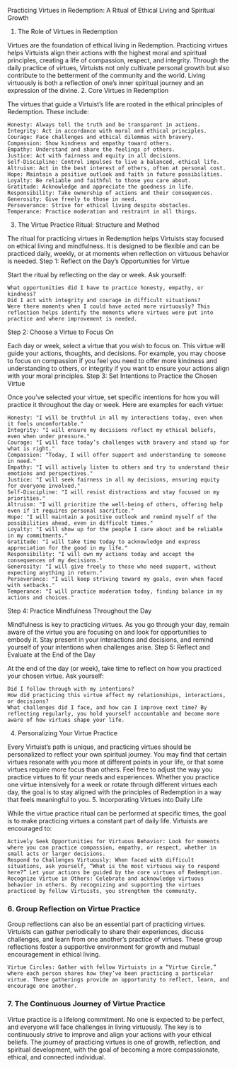 Practicing Virtues in Redemption: A Ritual of Ethical Living and Spiritual Growth
1. The Role of Virtues in Redemption

Virtues are the foundation of ethical living in Redemption. Practicing virtues helps Virtuists align their actions with the highest moral and spiritual principles, creating a life of compassion, respect, and integrity. Through the daily practice of virtues, Virtuists not only cultivate personal growth but also contribute to the betterment of the community and the world. Living virtuously is both a reflection of one’s inner spiritual journey and an expression of the divine.
2. Core Virtues in Redemption

The virtues that guide a Virtuist’s life are rooted in the ethical principles of Redemption. These include:

    Honesty: Always tell the truth and be transparent in actions.
    Integrity: Act in accordance with moral and ethical principles.
    Courage: Face challenges and ethical dilemmas with bravery.
    Compassion: Show kindness and empathy toward others.
    Empathy: Understand and share the feelings of others.
    Justice: Act with fairness and equity in all decisions.
    Self-Discipline: Control impulses to live a balanced, ethical life.
    Altruism: Act in the best interest of others, often at personal cost.
    Hope: Maintain a positive outlook and faith in future possibilities.
    Loyalty: Be reliable and faithful to those you care about.
    Gratitude: Acknowledge and appreciate the goodness in life.
    Responsibility: Take ownership of actions and their consequences.
    Generosity: Give freely to those in need.
    Perseverance: Strive for ethical living despite obstacles.
    Temperance: Practice moderation and restraint in all things.

3. The Virtue Practice Ritual: Structure and Method

The ritual for practicing virtues in Redemption helps Virtuists stay focused on ethical living and mindfulness. It is designed to be flexible and can be practiced daily, weekly, or at moments when reflection on virtuous behavior is needed.
Step 1: Reflect on the Day’s Opportunities for Virtue

Start the ritual by reflecting on the day or week. Ask yourself:

    What opportunities did I have to practice honesty, empathy, or kindness?
    Did I act with integrity and courage in difficult situations?
    Were there moments when I could have acted more virtuously? This reflection helps identify the moments where virtues were put into practice and where improvement is needed.

Step 2: Choose a Virtue to Focus On

Each day or week, select a virtue that you wish to focus on. This virtue will guide your actions, thoughts, and decisions. For example, you may choose to focus on compassion if you feel you need to offer more kindness and understanding to others, or integrity if you want to ensure your actions align with your moral principles.
Step 3: Set Intentions to Practice the Chosen Virtue

Once you’ve selected your virtue, set specific intentions for how you will practice it throughout the day or week. Here are examples for each virtue:

    Honesty: "I will be truthful in all my interactions today, even when it feels uncomfortable."
    Integrity: "I will ensure my decisions reflect my ethical beliefs, even when under pressure."
    Courage: "I will face today’s challenges with bravery and stand up for what is right."
    Compassion: "Today, I will offer support and understanding to someone in need."
    Empathy: "I will actively listen to others and try to understand their emotions and perspectives."
    Justice: "I will seek fairness in all my decisions, ensuring equity for everyone involved."
    Self-Discipline: "I will resist distractions and stay focused on my priorities."
    Altruism: "I will prioritize the well-being of others, offering help even if it requires personal sacrifice."
    Hope: "I will maintain a positive outlook and remind myself of the possibilities ahead, even in difficult times."
    Loyalty: "I will show up for the people I care about and be reliable in my commitments."
    Gratitude: "I will take time today to acknowledge and express appreciation for the good in my life."
    Responsibility: "I will own my actions today and accept the consequences of my decisions."
    Generosity: "I will give freely to those who need support, without expecting anything in return."
    Perseverance: "I will keep striving toward my goals, even when faced with setbacks."
    Temperance: "I will practice moderation today, finding balance in my actions and choices."

Step 4: Practice Mindfulness Throughout the Day

Mindfulness is key to practicing virtues. As you go through your day, remain aware of the virtue you are focusing on and look for opportunities to embody it. Stay present in your interactions and decisions, and remind yourself of your intentions when challenges arise.
Step 5: Reflect and Evaluate at the End of the Day

At the end of the day (or week), take time to reflect on how you practiced your chosen virtue. Ask yourself:

    Did I follow through with my intentions?
    How did practicing this virtue affect my relationships, interactions, or decisions?
    What challenges did I face, and how can I improve next time? By reflecting regularly, you hold yourself accountable and become more aware of how virtues shape your life.

4. Personalizing Your Virtue Practice

Every Virtuist’s path is unique, and practicing virtues should be personalized to reflect your own spiritual journey. You may find that certain virtues resonate with you more at different points in your life, or that some virtues require more focus than others. Feel free to adjust the way you practice virtues to fit your needs and experiences. Whether you practice one virtue intensively for a week or rotate through different virtues each day, the goal is to stay aligned with the principles of Redemption in a way that feels meaningful to you.
5. Incorporating Virtues into Daily Life

While the virtue practice ritual can be performed at specific times, the goal is to make practicing virtues a constant part of daily life. Virtuists are encouraged to:

    Actively Seek Opportunities for Virtuous Behavior: Look for moments where you can practice compassion, empathy, or respect, whether in small acts or larger decisions.
    Respond to Challenges Virtuously: When faced with difficult situations, ask yourself, “What is the most virtuous way to respond here?” Let your actions be guided by the core virtues of Redemption.
    Recognize Virtue in Others: Celebrate and acknowledge virtuous behavior in others. By recognizing and supporting the virtues practiced by fellow Virtuists, you strengthen the community.

### 6. Group Reflection on Virtue Practice

Group reflections can also be an essential part of practicing virtues. Virtuists can gather periodically to share their experiences, discuss challenges, and learn from one another’s practice of virtues. These group reflections foster a supportive environment for growth and mutual encouragement in ethical living.

    Virtue Circles: Gather with fellow Virtuists in a “Virtue Circle,” where each person shares how they’ve been practicing a particular virtue. These gatherings provide an opportunity to reflect, learn, and encourage one another.

### 7. The Continuous Journey of Virtue Practice

Virtue practice is a lifelong commitment. No one is expected to be perfect, and everyone will face challenges in living virtuously. The key is to continuously strive to improve and align your actions with your ethical beliefs. The journey of practicing virtues is one of growth, reflection, and spiritual development, with the goal of becoming a more compassionate, ethical, and connected individual.